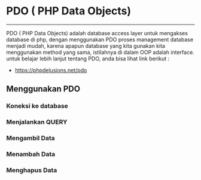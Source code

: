 # PDO \( PHP Data Objects\)

---

PDO \( PHP Data Objects\) adalah database access layer untuk mengakses database di php, dengan menggunakan PDO proses management database menjadi mudah, karena apapun database yang kita gunakan kita menggunakan method yang sama, istilahnya di dalam OOP adalah interface. untuk belajar lebih lanjut tentang PDO, anda bisa lihat link berikut :

* [https:\/\/phpdelusions.net\/pdo](https://phpdelusions.net/pdo)

## Menggunakan PDO

### Koneksi ke database

### Menjalankan QUERY

### Mengambil Data

### Menambah Data

### Menghapus Data







